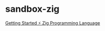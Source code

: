 # sandbox-zig

[Getting Started ⚡ Zig Programming Language](https://ziglang.org/learn/getting-started/)